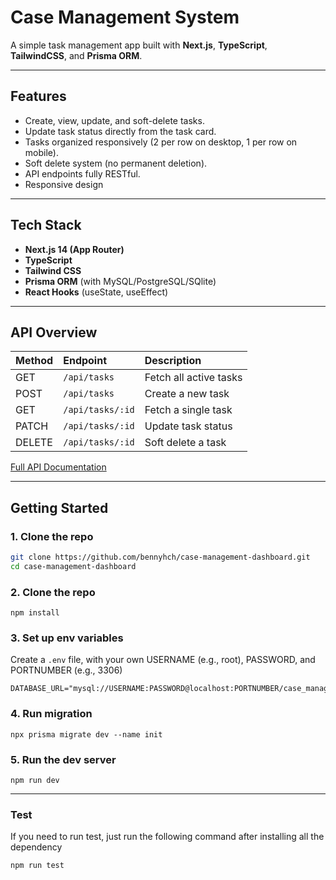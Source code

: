 # Case Management System

A simple task management app built with **Next.js**, **TypeScript**, **TailwindCSS**, and **Prisma ORM**.

---

## Features

- Create, view, update, and soft-delete tasks.
- Update task status directly from the task card.
- Tasks organized responsively (2 per row on desktop, 1 per row on mobile).
- Soft delete system (no permanent deletion).
- API endpoints fully RESTful.
- Responsive design

---

## Tech Stack

- **Next.js 14 (App Router)**
- **TypeScript**
- **Tailwind CSS**
- **Prisma ORM** (with MySQL/PostgreSQL/SQlite)
- **React Hooks** (useState, useEffect)

---

## API Overview

| Method | Endpoint         | Description            |
| :----- | :--------------- | :--------------------- |
| GET    | `/api/tasks`     | Fetch all active tasks |
| POST   | `/api/tasks`     | Create a new task      |
| GET    | `/api/tasks/:id` | Fetch a single task    |
| PATCH  | `/api/tasks/:id` | Update task status     |
| DELETE | `/api/tasks/:id` | Soft delete a task     |

<!-- [Full API Documentation](#-API_DOCUMENTATION) -->

[Full API Documentation](./API_DOCUMENTATION.md)

---

## Getting Started

### 1. Clone the repo

```bash
git clone https://github.com/bennyhch/case-management-dashboard.git
cd case-management-dashboard
```

### 2. Clone the repo

```
npm install

```

### 3. Set up env variables

Create a `.env` file, with your own USERNAME (e.g., root), PASSWORD, and PORTNUMBER (e.g., 3306)

```
DATABASE_URL="mysql://USERNAME:PASSWORD@localhost:PORTNUMBER/case_management_dashboard"
```

### 4. Run migration

```
npx prisma migrate dev --name init
```

### 5. Run the dev server

```
npm run dev
```

<hr/>

### Test

If you need to run test, just run the following command after installing all the dependency

```
npm run test
```
